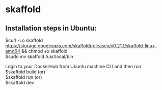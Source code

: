 # skaffold

## Installation steps in Ubuntu: <br />

 $curl -Lo skaffold https://storage.googleapis.com/skaffold/releases/v0.21.1/skaffold-linux-amd64 && chmod +x skaffold <br />
 $sudo mv skaffold /usr/local/bin <br />
 
 Login to your DockerHub from Ubuntu machine CLI and then run  <br />
 $skaffold build (or) <br />
 $skaffold run (or) <br />
 $skaffold dev <br />
